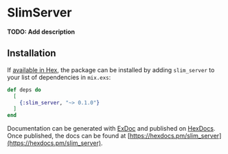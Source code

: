 # SlimServer

**TODO: Add description**

## Installation

If [available in Hex](https://hex.pm/docs/publish), the package can be installed
by adding `slim_server` to your list of dependencies in `mix.exs`:

```elixir
def deps do
  [
    {:slim_server, "~> 0.1.0"}
  ]
end
```

Documentation can be generated with [ExDoc](https://github.com/elixir-lang/ex_doc)
and published on [HexDocs](https://hexdocs.pm). Once published, the docs can
be found at [https://hexdocs.pm/slim_server](https://hexdocs.pm/slim_server).

